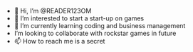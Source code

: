 - 👋 Hi, I’m @READER123OM
- 👀 I’m interested to start a start-up on games
- 🌱 I’m currently learning coding and business management
- I’m looking to collaborate with rockstar games in future
- 📫 How to reach me is a secret

<!---
READER123OM/READER123OM is a ✨ special ✨ repository because its `README.md` (this file) appears on your GitHub profile.
You can click the Preview link to take a look at your changes.
--->
